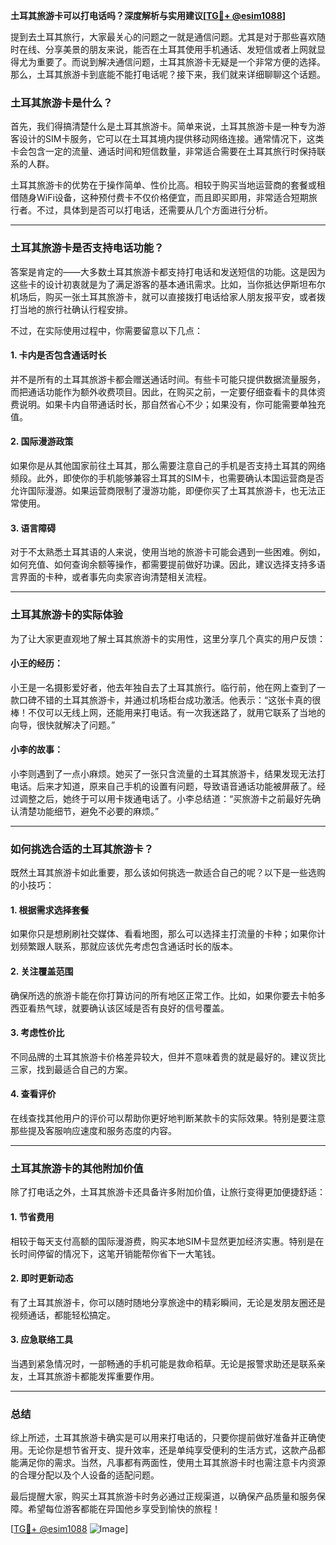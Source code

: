 **土耳其旅游卡可以打电话吗？深度解析与实用建议[[TG💪+ @esim1088](https://t.me/s/esim1088)]**

提到去土耳其旅行，大家最关心的问题之一就是通信问题。尤其是对于那些喜欢随时在线、分享美景的朋友来说，能否在土耳其使用手机通话、发短信或者上网就显得尤为重要了。而说到解决通信问题，土耳其旅游卡无疑是一个非常方便的选择。那么，土耳其旅游卡到底能不能打电话呢？接下来，我们就来详细聊聊这个话题。

### 土耳其旅游卡是什么？

首先，我们得搞清楚什么是土耳其旅游卡。简单来说，土耳其旅游卡是一种专为游客设计的SIM卡服务，它可以在土耳其境内提供移动网络连接。通常情况下，这类卡会包含一定的流量、通话时间和短信数量，非常适合需要在土耳其旅行时保持联系的人群。

土耳其旅游卡的优势在于操作简单、性价比高。相较于购买当地运营商的套餐或租借随身WiFi设备，这种预付费卡不仅价格便宜，而且即买即用，非常适合短期旅行者。不过，具体到是否可以打电话，还需要从几个方面进行分析。

---

### 土耳其旅游卡是否支持电话功能？

答案是肯定的——大多数土耳其旅游卡都支持打电话和发送短信的功能。这是因为这些卡的设计初衷就是为了满足游客的基本通讯需求。比如，当你抵达伊斯坦布尔机场后，购买一张土耳其旅游卡，就可以直接拨打电话给家人朋友报平安，或者拨打当地的旅行社确认行程安排。

不过，在实际使用过程中，你需要留意以下几点：

#### 1. **卡内是否包含通话时长**
   并不是所有的土耳其旅游卡都会赠送通话时间。有些卡可能只提供数据流量服务，而把通话功能作为额外收费项目。因此，在购买之前，一定要仔细查看卡的具体资费说明。如果卡内自带通话时长，那自然省心不少；如果没有，你可能需要单独充值。

#### 2. **国际漫游政策**
   如果你是从其他国家前往土耳其，那么需要注意自己的手机是否支持土耳其的网络频段。此外，即使你的手机能够兼容土耳其的SIM卡，也需要确认本国运营商是否允许国际漫游。如果运营商限制了漫游功能，即便你买了土耳其旅游卡，也无法正常使用。

#### 3. **语言障碍**
   对于不太熟悉土耳其语的人来说，使用当地的旅游卡可能会遇到一些困难。例如，如何充值、如何查询余额等操作，都需要提前做好功课。因此，建议选择支持多语言界面的卡种，或者事先向卖家咨询清楚相关流程。

---

### 土耳其旅游卡的实际体验

为了让大家更直观地了解土耳其旅游卡的实用性，这里分享几个真实的用户反馈：

#### 小王的经历：
小王是一名摄影爱好者，他去年独自去了土耳其旅行。临行前，他在网上查到了一款口碑不错的土耳其旅游卡，并通过机场柜台成功激活。他表示：“这张卡真的很棒！不仅可以无线上网，还能用来打电话。有一次我迷路了，就用它联系了当地的向导，很快就解决了问题。”

#### 小李的故事：
小李则遇到了一点小麻烦。她买了一张只含流量的土耳其旅游卡，结果发现无法打电话。后来才知道，原来自己手机的设置有问题，导致语音通话功能被屏蔽了。经过调整之后，她终于可以用卡拨通电话了。小李总结道：“买旅游卡之前最好先确认清楚功能细节，避免不必要的麻烦。”

---

### 如何挑选合适的土耳其旅游卡？

既然土耳其旅游卡如此重要，那么该如何挑选一款适合自己的呢？以下是一些选购的小技巧：

#### 1. **根据需求选择套餐**
   如果你只是想刷刷社交媒体、看看地图，那么可以选择主打流量的卡种；如果你计划频繁跟人联系，那就应该优先考虑包含通话时长的版本。

#### 2. **关注覆盖范围**
   确保所选的旅游卡能在你打算访问的所有地区正常工作。比如，如果你要去卡帕多西亚看热气球，就要确认该区域是否有良好的信号覆盖。

#### 3. **考虑性价比**
   不同品牌的土耳其旅游卡价格差异较大，但并不意味着贵的就是最好的。建议货比三家，找到最适合自己的方案。

#### 4. **查看评价**
   在线查找其他用户的评价可以帮助你更好地判断某款卡的实际效果。特别是要注意那些提及客服响应速度和服务态度的内容。

---

### 土耳其旅游卡的其他附加价值

除了打电话之外，土耳其旅游卡还具备许多附加价值，让旅行变得更加便捷舒适：

#### 1. **节省费用**
   相较于每天支付高额的国际漫游费，购买本地SIM卡显然更加经济实惠。特别是在长时间停留的情况下，这笔开销能帮你省下一大笔钱。

#### 2. **即时更新动态**
   有了土耳其旅游卡，你可以随时随地分享旅途中的精彩瞬间，无论是发朋友圈还是视频通话，都能轻松搞定。

#### 3. **应急联络工具**
   当遇到紧急情况时，一部畅通的手机可能是救命稻草。无论是报警求助还是联系亲友，土耳其旅游卡都能发挥重要作用。

---

### 总结

综上所述，土耳其旅游卡确实是可以用来打电话的，只要你提前做好准备并正确使用。无论你是想节省开支、提升效率，还是单纯享受便利的生活方式，这款产品都能满足你的需求。当然，凡事都有两面性，使用土耳其旅游卡时也需注意卡内资源的合理分配以及个人设备的适配问题。

最后提醒大家，购买土耳其旅游卡时务必通过正规渠道，以确保产品质量和服务保障。希望每位游客都能在异国他乡享受到愉快的旅程！

[[TG💪+ @esim1088](https://t.me/s/esim1088) ![Image](https://i.postimg.cc/4NQfJmqS/Snipaste-2025-05-13-00-14-12.png)]